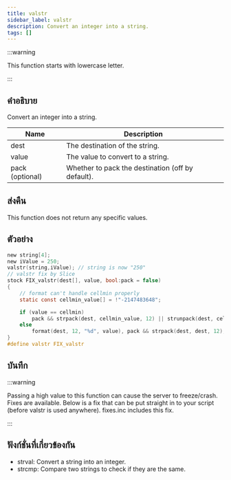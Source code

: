 ```yaml
---
title: valstr
sidebar_label: valstr
description: Convert an integer into a string.
tags: []
---
```


:::warning

This function starts with lowercase letter.

:::

## คำอธิบาย

Convert an integer into a string.

| Name            | Description                                       |
| --------------- | ------------------------------------------------- |
| dest            | The destination of the string.                    |
| value           | The value to convert to a string.                 |
| pack (optional) | Whether to pack the destination (off by default). |

## ส่งคืน

This function does not return any specific values.

## ตัวอย่าง

```c
new string[4];
new iValue = 250;
valstr(string,iValue); // string is now "250"
// valstr fix by Slice
stock FIX_valstr(dest[], value, bool:pack = false)
{
    // format can't handle cellmin properly
    static const cellmin_value[] = !"-2147483648";

    if (value == cellmin)
        pack && strpack(dest, cellmin_value, 12) || strunpack(dest, cellmin_value, 12);
    else
        format(dest, 12, "%d", value), pack && strpack(dest, dest, 12);
}
#define valstr FIX_valstr
```

## บันทึก

:::warning

Passing a high value to this function can cause the server to freeze/crash. Fixes are available. Below is a fix that can be put straight in to your script (before valstr is used anywhere). fixes.inc includes this fix.

:::

## ฟังก์ชั่นที่เกี่ยวข้องกัน

- strval: Convert a string into an integer.
- strcmp: Compare two strings to check if they are the same.
